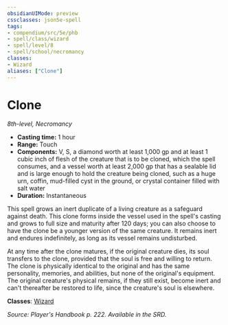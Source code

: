 ```yaml
---
obsidianUIMode: preview
cssclasses: json5e-spell
tags:
- compendium/src/5e/phb
- spell/class/wizard
- spell/level/8
- spell/school/necromancy
classes:
- Wizard
aliases: ["Clone"]
---
```

# Clone
*8th-level, Necromancy*  

- **Casting time:** 1 hour
- **Range:** Touch
- **Components:** V, S, a diamond worth at least 1,000 gp and at least 1 cubic inch of flesh of the creature that is to be cloned, which the spell consumes, and a vessel worth at least 2,000 gp that has a sealable lid and is large enough to hold the creature being cloned, such as a huge urn, coffin, mud-filled cyst in the ground, or crystal container filled with salt water
- **Duration:** Instantaneous

This spell grows an inert duplicate of a living creature as a safeguard against death. This clone forms inside the vessel used in the spell's casting and grows to full size and maturity after 120 days; you can also choose to have the clone be a younger version of the same creature. It remains inert and endures indefinitely, as long as its vessel remains undisturbed.

At any time after the clone matures, if the original creature dies, its soul transfers to the clone, provided that the soul is free and willing to return. The clone is physically identical to the original and has the same personality, memories, and abilities, but none of the original's equipment. The original creature's physical remains, if they still exist, become inert and can't thereafter be restored to life, since the creature's soul is elsewhere.

**Classes**: [Wizard](4-Resources/Compendium/classes/wizard.md)

*Source: Player's Handbook p. 222. Available in the SRD.*